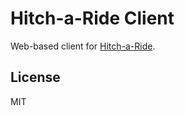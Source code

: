 # Hitch-a-Ride Client
Web-based client for [Hitch-a-Ride](https://github.com/btford/hitch-a-ride).

## License
MIT
